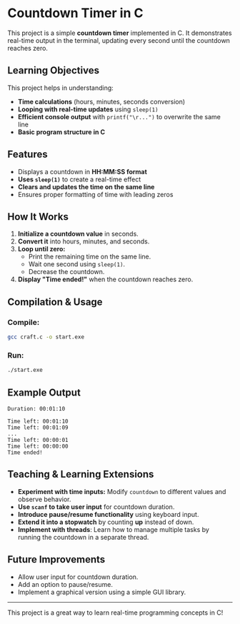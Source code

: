 # Countdown Timer in C

This project is a simple **countdown timer** implemented in C. It demonstrates real-time output in the terminal, updating every second until the countdown reaches zero.

## Learning Objectives
This project helps in understanding:
- **Time calculations** (hours, minutes, seconds conversion)
- **Looping with real-time updates** using `sleep(1)`
- **Efficient console output** with `printf("\r...")` to overwrite the same line
- **Basic program structure in C**

## Features
- Displays a countdown in **HH:MM:SS format**
- **Uses `sleep(1)`** to create a real-time effect
- **Clears and updates the time on the same line**
- Ensures proper formatting of time with leading zeros

## How It Works
1. **Initialize a countdown value** in seconds.
2. **Convert it** into hours, minutes, and seconds.
3. **Loop until zero:**
   - Print the remaining time on the same line.
   - Wait one second using `sleep(1)`.
   - Decrease the countdown.
4. **Display "Time ended!"** when the countdown reaches zero.

## Compilation & Usage
### Compile:
```bash
gcc craft.c -o start.exe
```

### Run:
```bash
./start.exe
```

## Example Output
```
Duration: 00:01:10

Time left: 00:01:10 
Time left: 00:01:09 
...
Time left: 00:00:01 
Time left: 00:00:00 
Time ended!
```

## Teaching & Learning Extensions
- **Experiment with time inputs:** Modify `countdown` to different values and observe behavior.
- **Use `scanf` to take user input** for countdown duration.
- **Introduce pause/resume functionality** using keyboard input.
- **Extend it into a stopwatch** by counting **up** instead of down.
- **Implement with threads**: Learn how to manage multiple tasks by running the countdown in a separate thread.

## Future Improvements
- Allow user input for countdown duration.
- Add an option to pause/resume.
- Implement a graphical version using a simple GUI library.

---
This project is a great way to learn real-time programming concepts in C!

